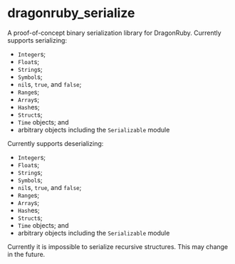 # dragonruby_serialize

A proof-of-concept binary serialization library for DragonRuby.
Currently supports serializing:
- `Integer`s;
- `Float`s;
- `String`s;
- `Symbol`s;
- `nil`s, `true`, and `false`;
- `Range`s;
- `Array`s;
- `Hash`es;
- `Struct`s;
- `Time` objects; and
- arbitrary objects including the `Serializable` module

Currently supports deserializing:
- `Integer`s;
- `Float`s;
- `String`s;
- `Symbol`s;
- `nil`s, `true`, and `false`;
- `Range`s;
- `Array`s;
- `Hash`es;
- `Struct`s;
- `Time` objects; and
- arbitrary objects including the `Serializable` module

Currently it is impossible to serialize recursive structures. This may change in the future.
